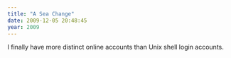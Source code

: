 ```yaml
---
title: "A Sea Change"
date: 2009-12-05 20:48:45
year: 2009
---
```

I finally have more distinct online accounts than Unix shell login accounts.
